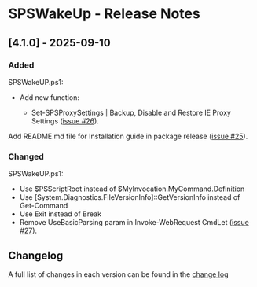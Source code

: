 # SPSWakeUp - Release Notes

## [4.1.0] - 2025-09-10

### Added

SPSWakeUP.ps1:

- Add new function:

  - Set-SPSProxySettings | Backup, Disable and Restore IE Proxy Settings ([issue #26](https://github.com/luigilink/SPSWakeUp/issues/26)).

Add README.md file for Installation guide in package release ([issue #25](https://github.com/luigilink/SPSWakeUp/issues/25)).

### Changed

SPSWakeUP.ps1:

- Use $PSScriptRoot instead of $MyInvocation.MyCommand.Definition
- Use [System.Diagnostics.FileVersionInfo]::GetVersionInfo instead of Get-Command
- Use Exit instead of Break
- Remove UseBasicParsing param in Invoke-WebRequest CmdLet ([issue #27](https://github.com/luigilink/SPSWakeUp/issues/27)).

## Changelog

A full list of changes in each version can be found in the [change log](CHANGELOG.md)
